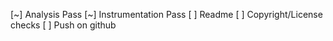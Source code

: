 [~] Analysis Pass
[~] Instrumentation Pass
[ ] Readme
[ ] Copyright/License checks
[ ] Push on github